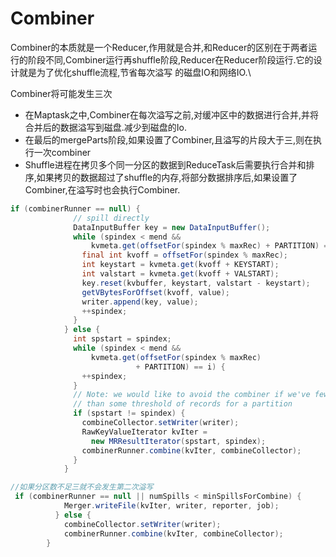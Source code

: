 # Combiner

Combiner的本质就是一个Reducer,作用就是合并,和Reducer的区别在于两者运行的阶段不同,Combiner运行再shuffle阶段,Reducer在Reducer阶段运行.它的设计就是为了优化shuffle流程,节省每次溢写 的磁盘IO和网络IO.\

Combiner将可能发生三次

- 在Maptask之中,Combiner在每次溢写之前,对缓冲区中的数据进行合并,并将合并后的数据溢写到磁盘.减少到磁盘的Io.
- 在最后的mergeParts阶段,如果设置了Combiner,且溢写的片段大于三,则在执行一次combiner
- Shuffle进程在拷贝多个同一分区的数据到ReduceTask后需要执行合并和排序,如果拷贝的数据超过了shuffle的内存,将部分数据排序后,如果设置了Combiner,在溢写时也会执行Combiner.

```java
if (combinerRunner == null) {
              // spill directly
              DataInputBuffer key = new DataInputBuffer();
              while (spindex < mend &&
                  kvmeta.get(offsetFor(spindex % maxRec) + PARTITION) == i) {
                final int kvoff = offsetFor(spindex % maxRec);
                int keystart = kvmeta.get(kvoff + KEYSTART);
                int valstart = kvmeta.get(kvoff + VALSTART);
                key.reset(kvbuffer, keystart, valstart - keystart);
                getVBytesForOffset(kvoff, value);
                writer.append(key, value);
                ++spindex;
              }
            } else {
              int spstart = spindex;
              while (spindex < mend &&
                  kvmeta.get(offsetFor(spindex % maxRec)
                            + PARTITION) == i) {
                ++spindex;
              }
              // Note: we would like to avoid the combiner if we've fewer
              // than some threshold of records for a partition
              if (spstart != spindex) {
                combineCollector.setWriter(writer);
                RawKeyValueIterator kvIter =
                  new MRResultIterator(spstart, spindex);
                combinerRunner.combine(kvIter, combineCollector);
              }
            }
```

```java
//如果分区数不足三就不会发生第二次溢写
 if (combinerRunner == null || numSpills < minSpillsForCombine) {
            Merger.writeFile(kvIter, writer, reporter, job);
          } else {
            combineCollector.setWriter(writer);
            combinerRunner.combine(kvIter, combineCollector);
        }
```
